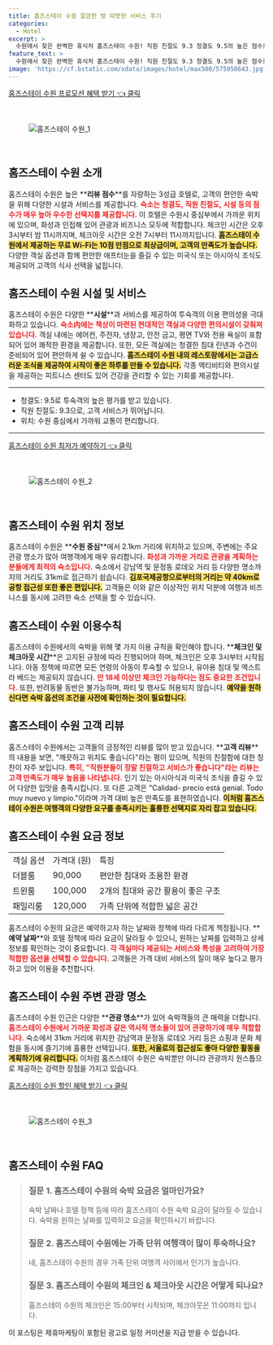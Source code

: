 ```yaml
---
title: 홈즈스테이 수원 깔끔한 방 따뜻한 서비스 후기 
categories:
  - Hotel
excerpt: >
  수원에서 찾은 완벽한 휴식처 홈즈스테이 수원! 직원 친절도 9.3 청결도 9.5의 높은 점수로 가족 여행객들에게 인기. 무료 WiFi와 맛있는 조식까지 갖춘 이곳에서 특별한 순간을 만끽해보세요!
feature_text: >
  수원에서 찾은 완벽한 휴식처 홈즈스테이 수원! 직원 친절도 9.3 청결도 9.5의 높은 점수로 가족 여행객들에게 인기. 무료 WiFi와 맛있는 조식까지 갖춘 이곳에서 특별한 순간을 만끽해보세요!
image: 'https://cf.bstatic.com/xdata/images/hotel/max500/575958643.jpg?k=1722ea6613d1d4057be1b743f995cb60c06ca82e01cff69bd70449bd1e447399&o=&hp=1'
---
```


<p><a class="modoo-button" href="https://tinyurl.com/2cpzfda7" rel="nofollow noopener">홈즈스테이 수원 프로모션 혜택 받기 👈 클릭</a></p><br/>
<figure class="image"><img alt="홈즈스테이 수원_1" src="https://cf.bstatic.com/xdata/images/hotel/max1024x768/578172027.jpg?k=d479019bf05d5bce20e120f3d3dfa16aca90a2a7d844caf567adcbaf40ccba75&amp;o=&amp;hp=1"/></figure><br/>

<h2 id="홈즈스테이_수원_소개">홈즈스테이 수원 소개</h2>
<p>홈즈스테이 수원은 높은 **<b>리뷰 점수</b>**를 자랑하는 3성급 호텔로, 고객의 편안한 숙박을 위해 다양한 시설과 서비스를 제공합니다. <b><span style="color: #ee2323;">숙소는 청결도, 직원 친절도, 시설 등의 점수가 매우 높아 우수한 선택지를 제공합니다.</span></b> 이 호텔은 수원시 중심부에서 가까운 위치에 있으며, 화성과 인접해 있어 관광과 비즈니스 모두에 적합합니다. 체크인 시간은 오후 3시부터 밤 11시까지며, 체크아웃 시간은 오전 7시부터 11시까지입니다. <b><span style="background-color: #ffe066;">홈즈스테이 수원에서 제공하는 무료 Wi-Fi는 10점 만점으로 최상급이며, 고객의 만족도가 높습니다.</span></b> 다양한 객실 옵션과 함께 편안한 애프터눈을 즐길 수 있는 미국식 또는 아시아식 조식도 제공되어 고객의 식사 선택을 넓힙니다.</p>
<h2 id="홈즈스테이_수원_시설_및_서비스">홈즈스테이 수원 시설 및 서비스</h2>
<p>홈즈스테이 수원은 다양한 **<b>시설</b>**과 서비스를 제공하여 투숙객의 이용 편의성을 극대화하고 있습니다. <b><span style="color: #ee2323;">숙소内에는 책상이 마련된 현대적인 객실과 다양한 편의시설이 갖춰져 있습니다.</span></b> 객실 내에는 에어컨, 주전자, 냉장고, 안전 금고, 평면 TV와 전용 욕실이 포함되어 있어 쾌적한 환경을 제공합니다. 또한, 모든 객실에는 청결한 침대 린넨과 수건이 준비되어 있어 편안하게 쉴 수 있습니다. <b><span style="background-color: #ffe066;">홈즈스테이 수원 내의 레스토랑에서는 고급스러운 조식을 제공하여 시작이 좋은 하루를 만들 수 있습니다.</span></b> 각종 액티비티와 편의시설을 제공하는 피트니스 센터도 있어 건강을 관리할 수 있는 기회를 제공합니다.</p>
<hr/>
<ul>
<li>청결도: 9.5로 투숙객의 높은 평가를 받고 있습니다.</li>
<li>직원 친절도: 9.3으로, 고객 서비스가 뛰어납니다.</li>
<li>위치: 수원 중심에서 가까워 교통이 편리합니다.</li>
</ul>
<hr/>
<p><a class="modoo-button" href="https://tinyurl.com/2cpzfda7" rel="nofollow noopener">홈즈스테이 수원 최저가 예약하기 👈 클릭</a></p><br/>
<figure class="image"><img alt="홈즈스테이 수원_2" src="https://cf.bstatic.com/xdata/images/hotel/max500/575958643.jpg?k=1722ea6613d1d4057be1b743f995cb60c06ca82e01cff69bd70449bd1e447399&amp;o=&amp;hp=1"/></figure><br/>
<h2 id="홈즈스테이_수원_위치_정보">홈즈스테이 수원 위치 정보</h2>
<p>홈즈스테이 수원은 **<b>수원 중심</b>**에서 2.1km 거리에 위치하고 있으며, 주변에는 주요 관광 명소가 많아 여행객에게 매우 유리합니다. <b><span style="color: #ee2323;">화성과 가까운 거리로 관광을 계획하는 분들에게 최적의 숙소입니다.</span></b> 숙소에서 강남역 및 문정동 로데오 거리 등 다양한 명소까지의 거리도 31km로 접근하기 쉽습니다. <b><span style="background-color: #ffe066;">김포국제공항으로부터의 거리는 약 40km로 공항 접근성 또한 좋은 편입니다.</span></b> 고객들은 이와 같은 이상적인 위치 덕분에 여행과 비즈니스를 동시에 고려한 숙소 선택을 할 수 있습니다.</p>
<h2 id="홈즈스테이_수원_이용수칙">홈즈스테이 수원 이용수칙</h2>
<p>홈즈스테이 수원에서의 숙박을 위해 몇 가지 이용 규칙을 확인해야 합니다. **<b>체크인 및 체크아웃 시간</b>**은 고지된 규정에 따라 진행되어야 하며, 체크인은 오후 3시부터 시작됩니다. 아동 정책에 따르면 모든 연령의 아동이 투숙할 수 있으나, 유아용 침대 및 엑스트라 베드는 제공되지 않습니다. <b><span style="color: #ee2323;">만 18세 이상만 체크인 가능하다는 점도 중요한 조건입니다.</span></b> 또한, 반려동물 동반은 불가능하며, 파티 및 행사도 허용되지 않습니다. <b><span style="background-color: #ffe066;">예약을 원하신다면 숙박 옵션의 조건을 사전에 확인하는 것이 필요합니다.</span></b></p>
<h2 id="홈즈스테이_수원_고객_리뷰">홈즈스테이 수원 고객 리뷰</h2>
<p>홈즈스테이 수원에서는 고객들의 긍정적인 리뷰를 많이 받고 있습니다. **<b>고객 리뷰</b>**의 내용을 보면, "깨끗하고 위치도 좋습니다"라는 평이 있으며, 직원의 친절함에 대한 칭찬이 자주 보입니다. <b><span style="color: #ee2323;">특히, "직원분들이 정말 친절하고 서비스가 좋습니다"라는 리뷰는 고객 만족도가 매우 높음을 나타냅니다.</span></b> 인기 있는 아시아식과 미국식 조식을 즐길 수 있어 다양한 입맛을 충족시킵니다. 또 다른 고객은 "Calidad- precio está genial. Todo muy nuevo y limpio."이라며 가격 대비 높은 만족도를 표현하였습니다. <b><span style="background-color: #ffe066;">이처럼 홈즈스테이 수원은 여행객의 다양한 요구를 충족시키는 훌륭한 선택지로 자리 잡고 있습니다.</span></b></p>
<h2 id="홈즈스테이_수원_요금_정보">홈즈스테이 수원 요금 정보</h2>
<table>
<tr>
<td>객실 옵션</td>
<td>가격대 (원)</td>
<td>특징</td>
</tr>
<tr>
<td>더블룸</td>
<td>90,000</td>
<td>편안한 침대와 조용한 환경</td>
</tr>
<tr>
<td>트윈룸</td>
<td>100,000</td>
<td>2개의 침대와 공간 활용이 좋은 구조</td>
</tr>
<tr>
<td>패밀리룸</td>
<td>120,000</td>
<td>가족 단위에 적합한 넓은 공간</td>
</tr>
</table>
<p>홈즈스테이 수원의 요금은 예약하고자 하는 날짜와 정책에 따라 다르게 책정됩니다. **<b>예약 날짜</b>**와 호텔 정책에 따라 요금이 달라질 수 있으니, 원하는 날짜를 입력하고 상세 정보를 확인하는 것이 중요합니다. <b><span style="color: #ee2323;">각 객실마다 제공되는 서비스와 특성을 고려하여 가장 적합한 옵션을 선택할 수 있습니다.</span></b> 고객들은 가격 대비 서비스의 질이 매우 높다고 평가하고 있어 이용을 추천합니다.</p>
<h2 id="홈즈스테이_수원_주변_관광_명소">홈즈스테이 수원 주변 관광 명소</h2>
<p>홈즈스테이 수원 인근은 다양한 **<b>관광 명소</b>**가 있어 숙박객들의 큰 매력을 더합니다. <b><span style="color: #ee2323;">홈즈스테이 수원에서 가까운 화성과 같은 역사적 명소들이 있어 관광하기에 매우 적합합니다.</span></b> 숙소에서 31km 거리에 위치한 강남역과 문정동 로데오 거리 등은 쇼핑과 문화 체험을 동시에 즐기기에 훌륭한 선택입니다. <b><span style="background-color: #ffe066;">또한, 서울로의 접근성도 좋아 다양한 활동을 계획하기에 유리합니다.</span></b> 이처럼 홈즈스테이 수원은 숙박뿐만 아니라 관광까지 원스톱으로 제공하는 강력한 장점을 가지고 있습니다.</p>

<p><a class="modoo-button" href="https://tinyurl.com/2cpzfda7" rel="nofollow noopener">홈즈스테이 수원 할인 혜택 받기 👈 클릭</a></p><br>

<figure class="image"><img src="https://cf.bstatic.com/xdata/images/hotel/max500/564407943.jpg?k=7bafa9a0e044441289a84e7370282e9b3ce5ca232249991e7cab859a94533e32&o=&hp=1" alt="홈즈스테이 수원_3"></figure><br>
<h2 id="홈즈스테이 수원_FAQ">홈즈스테이 수원 FAQ</h2>
<div itemscope="" itemtype="https://schema.org/FAQPage"> 
<blockquote> 
<div itemscope="" itemprop="mainEntity" itemtype="https://schema.org/Question"> 
<h3 id="질문_1" itemprop="name">질문 1. 홈즈스테이 수원의 숙박 요금은 얼마인가요?</h3> 
<div itemscope="" itemprop="acceptedAnswer" itemtype="https://schema.org/Answer"> 
<span itemprop="text"> 
<p>숙박 날짜나 호텔 정책 등에 따라 홈즈스테이 수원 숙박 요금이 달라질 수 있습니다. 숙박을 원하는 날짜를 입력하고 요금을 확인하시기 바랍니다.</p> 
</span> 
</div> 
</div> 

<div itemscope="" itemprop="mainEntity" itemtype="https://schema.org/Question"> 
<h3 id="질문_2" itemprop="name">질문 2. 홈즈스테이 수원에는 가족 단위 여행객이 많이 투숙하나요?</h3> 
<div itemscope="" itemprop="acceptedAnswer" itemtype="https://schema.org/Answer"> 
<span itemprop="text"> 
<p>네, 홈즈스테이 수원의 경우 가족 단위 여행객 사이에서 인기가 높습니다.</p> 
</span> 
</div> 
</div> 

<div itemscope="" itemprop="mainEntity" itemtype="https://schema.org/Question"> 
<h3 id="질문_3" itemprop="name">질문 3. 홈즈스테이 수원의 체크인 & 체크아웃 시간은 어떻게 되나요?</h3> 
<div itemscope="" itemprop="acceptedAnswer" itemtype="https://schema.org/Answer"> 
<span itemprop="text"> 
<p>홈즈스테이 수원의 체크인은 15:00부터 시작되며, 체크아웃은 11:00까지 입니다.</p> 
</span> 
</div> 
</div> 
</blockquote> 
</div><p>이 포스팅은 제휴마케팅이 포함된 광고로 일정 커미션을 지급 받을 수 있습니다.</p>

